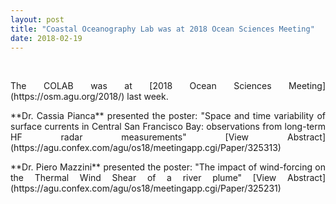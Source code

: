 ```yaml
---
layout: post
title: "Coastal Oceanography Lab was at 2018 Ocean Sciences Meeting"
date: 2018-02-19
---
```

<br>

<div style="text-align:justify" markdown="1">

<p> The COLAB was at [2018 Ocean Sciences Meeting](https://osm.agu.org/2018/) last week.</p>

<p> **Dr. Cassia Pianca** presented the poster: "Space and time variability of surface currents in Central San Francisco Bay: observations from long-term HF radar measurements"
[View Abstract](https://agu.confex.com/agu/os18/meetingapp.cgi/Paper/325313)</p>

<p> **Dr. Piero Mazzini** presented the poster: "The impact of wind-forcing on the Thermal Wind Shear of a river plume"
[View Abstract](https://agu.confex.com/agu/os18/meetingapp.cgi/Paper/325231)</p>

</div>
